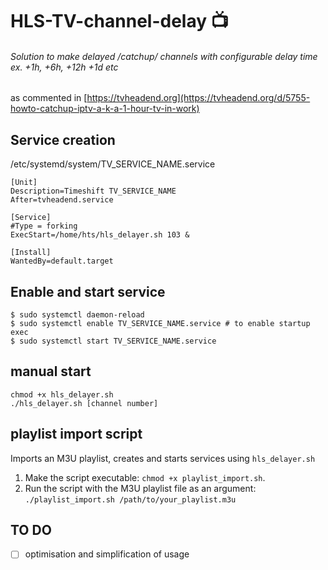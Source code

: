 # HLS-TV-channel-delay :tv:
###### Solution to make delayed /catchup/ channels with configurable delay time ex. +1h, +6h, +12h +1d etc

as commented in
[https://tvheadend.org](https://tvheadend.org/d/5755-howto-catchup-iptv-a-k-a-1-hour-tv-in-work)

## Service creation

/etc/systemd/system/TV_SERVICE_NAME.service
```
[Unit]
Description=Timeshift TV_SERVICE_NAME
After=tvheadend.service

[Service]
#Type = forking
ExecStart=/home/hts/hls_delayer.sh 103 &

[Install]
WantedBy=default.target
```

## Enable and start service

```
$ sudo systemctl daemon-reload
$ sudo systemctl enable TV_SERVICE_NAME.service # to enable startup exec
$ sudo systemctl start TV_SERVICE_NAME.service
```
## manual start

```
chmod +x hls_delayer.sh
./hls_delayer.sh [channel number]
```

## playlist import script
Imports an M3U playlist, creates and starts services using `hls_delayer.sh`

1. Make the script executable: `chmod +x playlist_import.sh`.
2. Run the script with the M3U playlist file as an argument:
   `./playlist_import.sh /path/to/your_playlist.m3u`

## TO DO

- [ ] optimisation and simplification of usage
